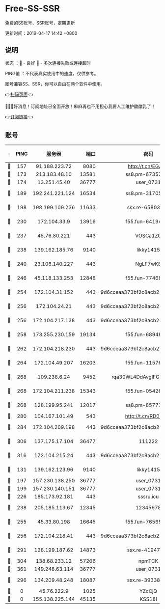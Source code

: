 # Free-SS-SSR

免费的SS账号、SSR账号，定期更新

更新时间：2019-04-17 14:42 +0800

## 说明

状态     ：🙂 - 良好 🙁 - 多次连接失败或连接超时

PING值   ：不代表真实使用中的速度，仅供参考。

账号兼容SS、SSR，你可以自由在两个软件中使用。

👉[扫码页面](https://liesauer.github.io/Free-SS-SSR/)👈

🎉🎉🎉好消息！订阅地址已全面开放！麻麻再也不用担心我要人工维护酸酸乳了！

👉[订阅链接](https://www.liesauer.net/yogurt/subscribe?ACCESS_TOKEN=DAYxR3mMaZAsaqUb)👈

## 账号

|-|PING|服务器|端口|密码|加密方式|区域|
|:----:|:----:|:-----:|-----:|:----:|:----:|:----:|
|🙂|157|91.188.223.72|8080|http://t.cn/EGJIyrl|rc4-md5|RU|
|🙂|173|213.183.48.10|13581|ss8.pm-67357180|rc4-md5|RU|
|🙂|174|13.251.45.40|36777|user_0731|chacha20|SG|
|🙂|189|192.241.221.124|16534|ss8.pm-31705426|aes-256-cfb|US|
|🙂|198|198.199.109.236|11633|ssx.re-65803004|aes-256-cfb|US|
|🙂|230|172.104.33.9|13916|f55.fun-64194904|aes-256-cfb|SG|
|🙂|237|45.76.80.221|443|VOSCa1ZG|aes-256-cfb|DE|
|🙂|238|139.162.185.76|9140|likky1415|aes-256-cfb|DE|
|🙂|240|23.106.140.227|443|NgLF7wKB|aes-256-cfb|US|
|🙂|246|45.118.133.253|12848|f55.fun-77468081|aes-256-cfb|SG|
|🙂|254|172.104.31.152|443|9d6cceaa373bf2c8acb22e60b6a58be6|aes-256-cfb|US|
|🙂|256|172.104.24.21|443|9d6cceaa373bf2c8acb22e60b6a58be6|aes-256-cfb|US|
|🙂|256|172.104.217.138|443|9d6cceaa373bf2c8acb22e60b6a58be6|aes-256-cfb|US|
|🙂|258|173.255.230.159|19134|f55.fun-68948138|aes-256-cfb|US|
|🙂|262|172.104.218.230|443|9d6cceaa373bf2c8acb22e60b6a58be6|aes-256-cfb|US|
|🙂|264|172.104.49.207|16203|f55.fun-11576925|aes-256-cfb|SG|
|🙂|268|109.238.6.24|9452|rqa30WL4DdAvgIFG6Fs3znzTa|aes-256-cfb|FR|
|🙂|268|172.104.211.238|15343|f55.fun-05426859|aes-256-cfb|US|
|🙂|268|128.199.95.241|12017|ss8.pm-85771419|aes-256-cfb|SG|
|🙂|280|104.167.101.49|543|http://t.cn/RD0D7sx|rc4-md5|CA|
|🙂|284|172.104.209.198|443|9d6cceaa373bf2c8acb22e60b6a58be6|aes-256-cfb|US|
|🙂|306|137.175.17.104|36477|111222|aes-256-cfb|US|
|🙂|316|172.104.215.24|443|9d6cceaa373bf2c8acb22e60b6a58be6|aes-256-cfb|US|
|🙂|131|139.162.123.96|9140|likky1415|aes-256-cfb|JP|
|🙂|197|157.230.138.250|36777|user_0731|chacha20|US|
|🙂|199|157.230.140.151|36777|user_0731|chacha20|US|
|🙂|226|185.173.92.181|443|sssru.icu|rc4-md5|RU|
|🙂|238|205.185.113.67|12345|12345678|aes-256-cfb|US|
|🙂|255|45.33.80.198|16645|f55.fun-76565024|aes-256-cfb|US|
|🙂|256|172.104.218.41|443|9d6cceaa373bf2c8acb22e60b6a58be6|aes-256-cfb|US|
|🙂|291|128.199.187.62|14873|ssx.re-41947455|aes-256-cfb|SG|
|🙂|304|138.68.233.12|57206|npmTCK|rc4-md5|US|
|🙂|361|149.248.63.114|36777|user_0731|chacha20|CA|
|🙁|296|134.209.48.248|18087|ssx.re-39338587|aes-256-cfb|US|
|🙁|0|45.76.222.9|1025|YZcCjQ|rc4-md5|JP|
|🙁|0|155.138.225.144|45135|KSS18l|rc4-md5|US|
